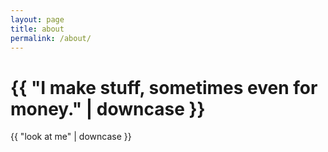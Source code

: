 ```yaml
---
layout: page
title: about
permalink: /about/
---
```

<h1>{{ "I make stuff, sometimes even for money." | downcase }}</h1>
<p>{{ "look at me" | downcase }}</p>
